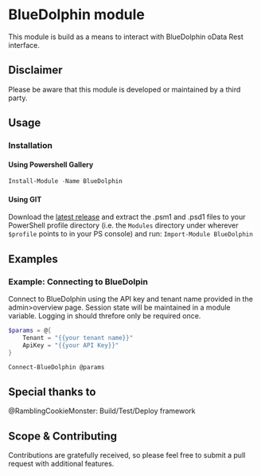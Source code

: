 # BlueDolphin module
This module is build as a means to interact with BlueDolphin oData Rest interface.

## Disclaimer
Please be aware that this module is developed or maintained by a third party.

## Usage

### Installation
#### Using Powershell Gallery

```PowerShell
Install-Module -Name BlueDolphin
```

#### Using GIT

Download the [latest release](https://github.com/michael19842/BlueDolhin/releases/latest) and  extract the .psm1 and .psd1 files to your PowerShell profile directory (i.e. the `Modules` directory under wherever `$profile` points to in your PS console) and run:
`Import-Module BlueDolphin`

## Examples

### Example: Connecting to BlueDolpin

Connect to BlueDolphin using the API key and tenant name provided in the admin>overview page. Session state will be maintained in a module variable. Logging in should threfore only be required once. 

```PowerShell
$params = @{
    Tenant = "{{your tenant name}}"
    ApiKey = "{{your API Key}}"
}

Connect-BlueDolphin @params
```

## Special thanks to 
@RamblingCookieMonster: Build/Test/Deploy framework

## Scope & Contributing
Contributions are gratefully received, so please feel free to submit a pull request with additional features.
